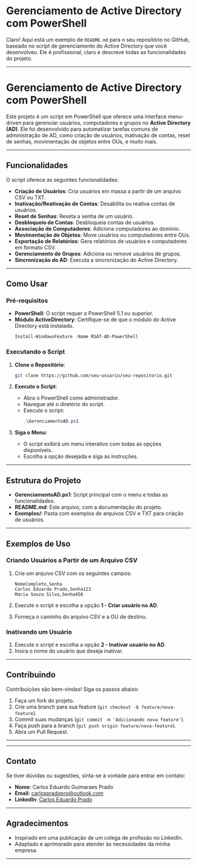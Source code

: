 # Gerenciamento de Active Directory com PowerShell
Claro! Aqui está um exemplo de `README.md` para o seu repositório no GitHub, baseado no script de gerenciamento do Active Directory que você desenvolveu. Ele é profissional, claro e descreve todas as funcionalidades do projeto.

---

# Gerenciamento de Active Directory com PowerShell

Este projeto é um script em PowerShell que oferece uma interface menu-driven para gerenciar usuários, computadores e grupos no **Active Directory (AD)**. Ele foi desenvolvido para automatizar tarefas comuns de administração de AD, como criação de usuários, inativação de contas, reset de senhas, movimentação de objetos entre OUs, e muito mais.

---

## Funcionalidades

O script oferece as seguintes funcionalidades:

- **Criação de Usuários**: Cria usuários em massa a partir de um arquivo CSV ou TXT.
- **Inativação/Reativação de Contas**: Desabilita ou reativa contas de usuários.
- **Reset de Senhas**: Reseta a senha de um usuário.
- **Desbloqueio de Contas**: Desbloqueia contas de usuários.
- **Associação de Computadores**: Adiciona computadores ao domínio.
- **Movimentação de Objetos**: Move usuários ou computadores entre OUs.
- **Exportação de Relatórios**: Gera relatórios de usuários e computadores em formato CSV.
- **Gerenciamento de Grupos**: Adiciona ou remove usuários de grupos.
- **Sincronização do AD**: Executa a sincronização do Active Directory.

---

## Como Usar

### Pré-requisitos

- **PowerShell**: O script requer o PowerShell 5.1 ou superior.
- **Módulo ActiveDirectory**: Certifique-se de que o módulo do Active Directory está instalado.
  ```powershell
  Install-WindowsFeature -Name RSAT-AD-PowerShell
  ```

### Executando o Script

1. **Clone o Repositório**:
   ```bash
   git clone https://github.com/seu-usuario/seu-repositorio.git
   ```

2. **Execute o Script**:
   - Abra o PowerShell como administrador.
   - Navegue até o diretório do script.
   - Execute o script:
     ```powershell
     .\GerenciamentoAD.ps1
     ```

3. **Siga o Menu**:
   - O script exibirá um menu interativo com todas as opções disponíveis.
   - Escolha a opção desejada e siga as instruções.

---

## Estrutura do Projeto

- **GerenciamentoAD.ps1**: Script principal com o menu e todas as funcionalidades.
- **README.md**: Este arquivo, com a documentação do projeto.
- **Exemplos/**: Pasta com exemplos de arquivos CSV e TXT para criação de usuários.

---

## Exemplos de Uso

### Criando Usuários a Partir de um Arquivo CSV

1. Crie um arquivo CSV com os seguintes campos:
   ```csv
   NomeCompleto,Senha
   Carlos Eduardo Prado,Senha123
   Maria Souza Silva,Senha456
   ```

2. Execute o script e escolha a opção **1 - Criar usuário no AD**.
3. Forneça o caminho do arquivo CSV e a OU de destino.

### Inativando um Usuário

1. Execute o script e escolha a opção **2 - Inativar usuário no AD**.
2. Insira o nome do usuário que deseja inativar.

---

## Contribuindo

Contribuições são bem-vindas! Siga os passos abaixo:

1. Faça um fork do projeto.
2. Crie uma branch para sua feature (`git checkout -b feature/nova-feature`).
3. Commit suas mudanças (`git commit -m 'Adicionando nova feature'`).
4. Faça push para a branch (`git push origin feature/nova-feature`).
5. Abra um Pull Request.

---


---

## Contato

Se tiver dúvidas ou sugestões, sinta-se à vontade para entrar em contato:

- **Nome**: Carlos Eduardo Guimaraes Prado
- **Email**: carlospradopro@outlook.com
- **LinkedIn**: [Carlos Eduardo Prado]([https://www.linkedin.com/in/seu-linkedin](https://www.linkedin.com/in/carlos-eduardo-guimaraes-prado-88547a1b5/))

---

## Agradecimentos

- Inspirado em uma publicação de um colega de profissão no LinkedIn.
- Adaptado e aprimorado para atender às necessidades da minha empresa.

---
